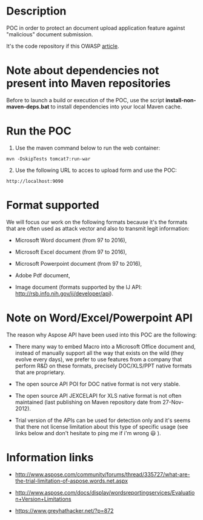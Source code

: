 # Description

POC in order to protect an document upload application feature against "malicious" document submission.

It's the code repository if this OWASP [article](https://www.owasp.org/index.php/Protect_FileUpload_Against_Malicious_File).

# Note about dependencies not present into Maven repositories

Before to launch a build or execution of the POC, use the script **install-non-maven-deps.bat** to install dependencies into your local Maven cache.

# Run the POC

1) Use the maven command below to run the web container:

`mvn -DskipTests tomcat7:run-war`

2) Use the following URL to acces to upload form and use the POC:

`http://localhost:9090`

# Format supported

We will focus our work on the following formats because it's the formats that are often used as attack vector and also to transmit legit information: 

* Microsoft Word document (from 97 to 2016),

* Microsoft Excel document (from 97 to 2016),

* Microsoft Powerpoint document (from 97 to 2016),

* Adobe Pdf document,

* Image document (formats supported by the IJ API: http://rsb.info.nih.gov/ij/developer/api).

# Note on Word/Excel/Powerpoint API

The reason why Aspose API have been used into this POC are the following:

* There many way to embed Macro into a Microsoft Office document and, instead of manually support all the way that exists on the wild (they evolve every days), we prefer to use features from a company that perform R&D on these formats, precisely DOC/XLS/PPT native formats that are proprietary. 

* The open source API POI for DOC native format is not very stable.

* The open source API JEXCELAPI for XLS native format is not often maintained (last publishing on Maven repository date from 27-Nov-2012).

* Trial version of the APIs can be used for detection only and it's seems that there not license limitation about this type of specific usage (see links below and don't hesitate to ping me if i'm wrong  :smiley: ).

# Information links

* http://www.aspose.com/community/forums/thread/335727/what-are-the-trial-limitation-of-aspose.words.net.aspx

* http://www.aspose.com/docs/display/wordsreportingservices/Evaluation+Version+Limitations

* https://www.greyhathacker.net/?p=872
